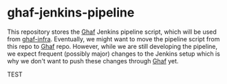 <!--
SPDX-FileCopyrightText: 2023 Technology Innovation Institute (TII)

SPDX-License-Identifier: CC-BY-SA-4.0
-->

# ghaf-jenkins-pipeline
This repository stores the [Ghaf](https://github.com/tiiuae/ghaf) Jenkins pipeline script, which will be used from [ghaf-infra](https://github.com/tiiuae/ghaf-infra). Eventually, we might want to move the pipeline script from this repo to [Ghaf](https://github.com/tiiuae/ghaf) repo. However, while we are still developing the pipeline, we expect frequent (possibly major) changes to the Jenkins setup which is why we don't want to push these changes through [Ghaf](https://github.com/tiiuae/ghaf) yet.

TEST
